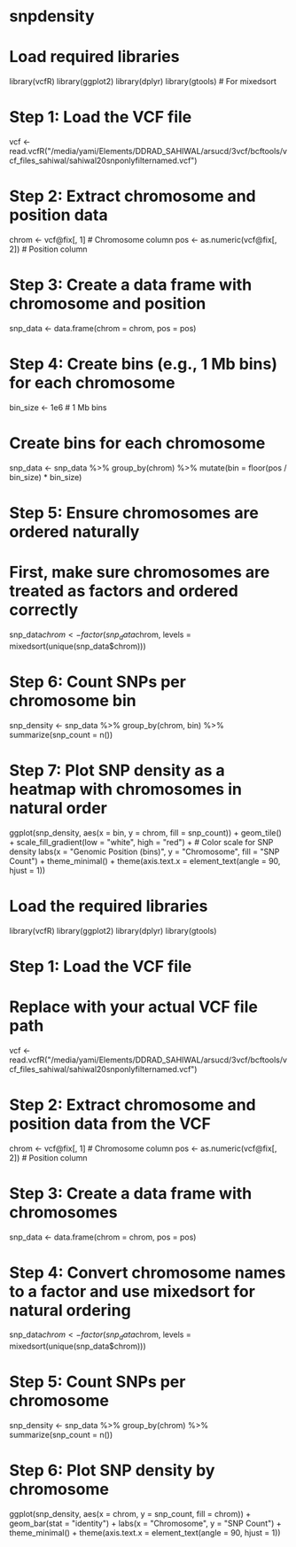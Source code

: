 # snpdensity
# Load required libraries
library(vcfR)
library(ggplot2)
library(dplyr)
library(gtools)  # For mixedsort

# Step 1: Load the VCF file
vcf <- read.vcfR("/media/yami/Elements/DDRAD_SAHIWAL/arsucd/3vcf/bcftools/vcf_files_sahiwal/sahiwal20snponlyfilternamed.vcf")

# Step 2: Extract chromosome and position data
chrom <- vcf@fix[, 1]  # Chromosome column
pos <- as.numeric(vcf@fix[, 2])  # Position column

# Step 3: Create a data frame with chromosome and position
snp_data <- data.frame(chrom = chrom, pos = pos)

# Step 4: Create bins (e.g., 1 Mb bins) for each chromosome
bin_size <- 1e6  # 1 Mb bins

# Create bins for each chromosome
snp_data <- snp_data %>%
  group_by(chrom) %>%
  mutate(bin = floor(pos / bin_size) * bin_size)

# Step 5: Ensure chromosomes are ordered naturally
# First, make sure chromosomes are treated as factors and ordered correctly
snp_data$chrom <- factor(snp_data$chrom, levels = mixedsort(unique(snp_data$chrom)))

# Step 6: Count SNPs per chromosome bin
snp_density <- snp_data %>%
  group_by(chrom, bin) %>%
  summarize(snp_count = n())

# Step 7: Plot SNP density as a heatmap with chromosomes in natural order
ggplot(snp_density, aes(x = bin, y = chrom, fill = snp_count)) +
  geom_tile() +
  scale_fill_gradient(low = "white", high = "red") +  # Color scale for SNP density
  labs(x = "Genomic Position (bins)", y = "Chromosome", fill = "SNP Count") +
  theme_minimal() +
  theme(axis.text.x = element_text(angle = 90, hjust = 1))


# Load the required libraries
library(vcfR)
library(ggplot2)
library(dplyr)
library(gtools)

# Step 1: Load the VCF file
# Replace with your actual VCF file path
vcf <- read.vcfR("/media/yami/Elements/DDRAD_SAHIWAL/arsucd/3vcf/bcftools/vcf_files_sahiwal/sahiwal20snponlyfilternamed.vcf")

# Step 2: Extract chromosome and position data from the VCF
chrom <- vcf@fix[, 1]  # Chromosome column
pos <- as.numeric(vcf@fix[, 2])  # Position column

# Step 3: Create a data frame with chromosomes
snp_data <- data.frame(chrom = chrom, pos = pos)

# Step 4: Convert chromosome names to a factor and use mixedsort for natural ordering
snp_data$chrom <- factor(snp_data$chrom, levels = mixedsort(unique(snp_data$chrom)))

# Step 5: Count SNPs per chromosome
snp_density <- snp_data %>%
  group_by(chrom) %>%
  summarize(snp_count = n())

# Step 6: Plot SNP density by chromosome
ggplot(snp_density, aes(x = chrom, y = snp_count, fill = chrom)) +
  geom_bar(stat = "identity") +
  labs(x = "Chromosome", y = "SNP Count") +
  theme_minimal() +
  theme(axis.text.x = element_text(angle = 90, hjust = 1))
